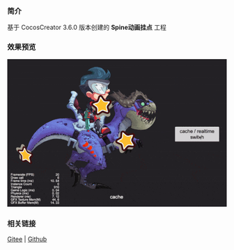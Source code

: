 ### 简介

基于 CocosCreator 3.6.0 版本创建的 **Spine动画挂点** 工程

### 效果预览
![image](../../../gif/202203/2022030222.gif)

### 相关链接
[Gitee](https://gitee.com/mirrors_cocos-creator/test-cases-3d/tree/v3.0/assets/cases/spine) | [Github](https://github.com/cocos-creator/test-cases-3d/tree/v3.0/assets/cases/spine)